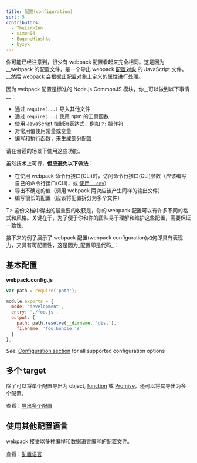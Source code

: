 ```yaml
---
title: 配置(configuration)
sort: 5
contributors:
  - TheLarkInn
  - simon04
  - EugeneHlushko
  - byzyk
---
```


你可能已经注意到，很少有 webpack 配置看起来完全相同。这是因为 __webpack 的配置文件，是一个导出 webpack [配置对象](/configuration/) 的 JavaScript 文件。__然后 webpack 会根据此配置对象上定义的属性进行处理。

因为 webpack 配置是标准的 Node.js CommonJS 模块，你__可以做到以下事情__：

- 通过 `require(...)` 导入其他文件
- 通过 `require(...)` 使用 npm 的工具函数
- 使用 JavaScript 控制流表达式，例如 `?:` 操作符
- 对常用值使用常量或变量
- 编写和执行函数，来生成部分配置

请在合适的场景下使用这些功能。

虽然技术上可行，__但应避免以下做法__：

- 在使用 webpack 命令行接口(CLI)时，访问命令行接口(CLI)参数（应该编写自己的命令行接口(CLI)，或 [使用 `--env`](/configuration/configuration-types/)）
- 导出不确定的值（调用 webpack 两次应该产生同样的输出文件）
- 编写很长的配置（应该将配置拆分为多个文件）

T> 这份文档中得出的最重要的收获是，你的 webpack 配置可以有许多不同的格式和风格。关键在于，为了便于你和你的团队易于理解和维护这些配置，需要保证一致性。

接下来的例子展示了 webpack 配置(webpack configuration)如何即具有表现力，又具有可配置性，这是因为_配置即是代码_：

## 基本配置

__webpack.config.js__

```javascript
var path = require('path');

module.exports = {
  mode: 'development',
  entry: './foo.js',
  output: {
    path: path.resolve(__dirname, 'dist'),
    filename: 'foo.bundle.js'
  }
};
```

_See_: [Configuration section](/configuration/) for all supported configuration options

## 多个 target

除了可以将单个配置导出为 object, [function](/configuration/configuration-types/#exporting-a-function) 或 [Promise](/configuration/configuration-types/#exporting-a-promise)，还可以将其导出为多个配置。

查看：[导出多个配置](/configuration/configuration-types/#exporting-multiple-configurations)

## 使用其他配置语言

webpack 接受以多种编程和数据语言编写的配置文件。

查看：[配置语言](/configuration/configuration-languages/)
